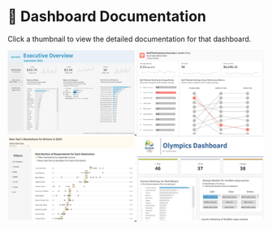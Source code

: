# 📂 Dashboard Documentation  

Click a thumbnail to view the detailed documentation for that dashboard.  

<p align="center">
  <a href="superstore-executive-overview.md">
    <img src="https://raw.githubusercontent.com/SamaFitz/samafitz/main/images/Superstore%20Executive%20Overview.jpeg" width="250">
  </a>
  <a href="staff-performance-overview.md">
    <img src="https://raw.githubusercontent.com/SamaFitz/samafitz/main/images/Staff%20Performance%20Overview%20%7C%20Health%20Clinic.jpeg" width="250">
  </a>
  <a href="new-year-resolutions.md">
    <img src="https://raw.githubusercontent.com/SamaFitz/samafitz/main/images/New%20Year%20Resolutions.jpeg" width="250">
  </a>
  <a href="olympics-dashboard.md">
    <img src="https://raw.githubusercontent.com/SamaFitz/samafitz/main/images/Olympics%20Dashboard.jpeg" width="250">
  </a>
</p>
